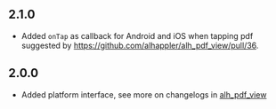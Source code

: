 ## 2.1.0
* Added `onTap` as callback for Android and iOS when tapping pdf suggested by https://github.com/alhappler/alh_pdf_view/pull/36.

## 2.0.0

* Added platform interface, see more on changelogs in [alh_pdf_view](https://pub.dev/packages/alh_pdf_view/changelog)

